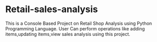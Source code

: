 # Retail-sales-analysis
This is a Console Based Project on Retail Shop Analysis using Python Programming Language. User Can perform operations like adding items,updating items,view sales analysis using this project. 
